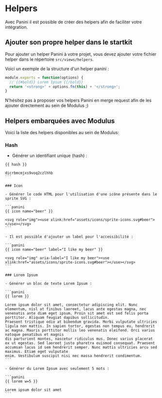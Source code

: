 # Helpers

Avec Panini il est possible de créer des helpers afin de faciliter votre intégration.

## Ajouter son propre helper dans le startkit

Pour ajouter un helper Panini à votre projet, vous devez ajouter votre fichier helper dans le répertoire `src/views/helpers`.

Voici un exemple de la structure d'un helper panini :

```javascript
module.exports = function(options) {
  // {{#bold}} Lorem Ipsum {{/bold}}
  return '<strong>' + options.fn(this) + '</strong>';
}
```

N'hésitez pas à proposer vos helpers Panini en merge request afin de les ajouter directement au sein de Modulus ;)

## Helpers embarquées avec Modulus

Voici la liste des helpers disponibles au sein de Modulus:

### Hash

- Générer un identifiant unique (hash) :

```panini
{{ hash }}
```

```output 
dicrbmcmjxs9voq2czlhhb
``` 

### Icon

- Générer le code HTML pour l'utilisation d'une icône présente dans le sprite SVG :

```panini
{{ icon name="beer" }}
```

```output 
<svg role="img"><use xlink:href="assets/icons/sprite-icons.svg#beer"></use></svg>
``` 

- Il est possible d'ajouter un label pour l'accessibilité :

```panini
{{ icon name="beer" label="I like my beer" }}
```

```output 
<svg role="img" aria-label="I like my beer"><use xlink:href="assets/icons/sprite-icons.svg#beer"></use></svg>
``` 

### Lorem Ipsum

- Générer un bloc de texte Lorem Ipsum :

```panini
{{ lorem }}
```

```output 
Lorem ipsum dolor sit amet, consectetur adipiscing elit. Nunc elementum, nisl at finibus laoreet, lacus ante egestas magna, nec venenatis ante diam eget ipsum. Proin sit amet est sed felis porta porttitor. Aliquam feugiat dapibus sollicitudin.
Praesent tristique odio at bibendum gravida. Morbi vulputate ultricies ligula non mattis. In sapien tortor, egestas non tempus eu, hendrerit ac magna. Mauris porttitor mollis leo venenatis eleifend. Orci varius natoque penatibus et magnis
dis parturient montes, nascetur ridiculus mus. Donec varius placerat ex ut egestas. Sed laoreet justo pharetra euismod consequat. Praesent accumsan lacus id sem hendrerit semper. Nunc mattis ultricies arcu sed maximus. Etiam eget vulputate
enim. Vestibulum suscipit nisi nec massa hendrerit condimentum.
``` 

- Générer du Lorem Ipsum avec seulement 5 mots :

```panini
{{ lorem w=5 }}
```

```output 
Lorem ipsum dolor sit amet
``` 

